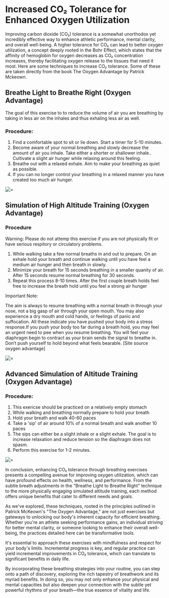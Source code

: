# Increased CO₂ Tolerance for Enhanced Oxygen Utilization

Improving carbon dioxide (CO₂) tolerance is a somewhat unorthodox yet incredibly effective way to enhance athletic performance, mental clarity, and overall well-being. A higher tolerance for CO₂ can lead to better oxygen utilization, a concept deeply rooted in the Bohr Effect, which states that the affinity of hemoglobin for oxygen decreases as CO₂ concentration increases, thereby facilitating oxygen release to the tissues that need it most. Here are some techniques to increase CO₂ tolerance. Some of these are taken directly from the book The Oxygen Advantage by Patrick Mckeown. 

## Breathe Light to Breathe Right (Oxygen Advantage)

The goal of this exercise to to reduce the volume of air you are breathing by taking in less air on the inhales and thus exhaling less air as well. 

### Procedure:

1. Find a comfortable spot to sit or lie down. Start a timer for 5-10 minutes.
2. Become aware of your normal breathing and slowly decrease the amount of air you inhale. Take either a shorter or shallower inhale.. Cultivate a slight air hunger while relaxing around this feeling. 
3. Breathe out with a relaxed exhale. Aim to make your breathing as quiet as possible.
4. If you can no longer control your breathing in a relaxed manner you have created too much air hunger. 

 ![=](/education-content/breathe-light-diagram.png)



## Simulation of High Altitude Training (Oxygen Advantage)

### Procedure

Warning:  Please do not attemp this exercise if you are not physically fit or have serious respitory or circulatory problems.

1. While walking take a few normal breaths in and out to prepare. On an exhale hold your breath and continue walking until you have feel a medium air hunger and then breath in slowly. 
2. Minimize your breath for 15 seconds breathing in a smaller quanity of air. After 15 seconds resume normal breathing for 30 seconds.
3. Repeat this process 8-10 times. After the first couple breath holds feel free to increase the breath hold until you feel a strong air hunger

Important Note:

The aim is always to resume breathing with a normal breath in through your nose, not a big gasp of air through your open mouth. You may also experience a dry mouth and cold hands, or feelings of panic and suffocation. All these indicate you have pushed your body into a stress response.If you push your body too far during a breath hold, you may feel an urgent need to pee when you resume breathing. You will feel your diaphragm begin to contract as your brain sends the signal to breathe in. Don’t push yourself to hold beyond what feels bearable. [Site source oxygen advantage]



![=](/education-content/high-altitude.png)

## Advanced Simulation of Altitude Training (Oxygen Advantage)

###  Procedure:

1. This exericse should be practiced on a relatively empty stomach
2. While walking and breathing normally prepare to hold your breath
3. Hold your breath and walk 40-60 paces
4. Take a 'sip' of air around 10% of a normal breath and walk another 10 paces
5. The sips can either be a slight inhale or a slight exhale. The goal is to increase relaxation and reduce tension so the diaphragm does not spasm.
6. Perform this exercise for 1-2 minutes. 

![=](/education-content/advanced-altitude.png)


In conclusion, enhancing CO₂ tolerance through breathing exercises presents a compelling avenue for improving oxygen utilization, which can have profound effects on health, wellness, and performance. From the subtle breath adjustments in the "Breathe Light to Breathe Right" technique to the more physically engaging simulated altitude training, each method offers unique benefits that cater to different needs and goals.

As we've explored, these techniques, rooted in the principles outlined in Patrick McKeown's "The Oxygen Advantage," are not just exercises but gateways to unlocking our body's inherent capacity for efficient breathing. Whether you're an athlete seeking performance gains, an individual striving for better mental clarity, or someone looking to enhance their overall well-being, the practices detailed here can be transformative tools.

It's essential to approach these exercises with mindfulness and respect for your body's limits. Incremental progress is key, and regular practice can yield incremental improvements in CO₂ tolerance, which can translate to significant benefits in daily life.

By incorporating these breathing strategies into your routine, you can step onto a path of discovery, exploring the rich tapestry of breathwork and its myriad benefits. In doing so, you may not only enhance your physical and mental capacities but also deepen your connection with the subtle yet powerful rhythms of your breath—the true essence of vitality and life.